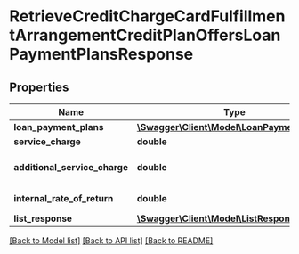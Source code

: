 # RetrieveCreditChargeCardFulfillmentArrangementCreditPlanOffersLoanPaymentPlansResponse

## Properties
Name | Type | Description | Notes
------------ | ------------- | ------------- | -------------
**loan_payment_plans** | [**\Swagger\Client\Model\LoanPaymentPlans[]**](LoanPaymentPlans.md) |  | [optional] 
**service_charge** | **double** | Booking fee | [optional] 
**additional_service_charge** | **double** | Additional service charge | [optional] 
**internal_rate_of_return** | **double** | Internal rate of return | [optional] 
**list_response** | [**\Swagger\Client\Model\ListResponse**](ListResponse.md) |  | [optional] 

[[Back to Model list]](../../README.md#documentation-for-models) [[Back to API list]](../../README.md#documentation-for-api-endpoints) [[Back to README]](../../README.md)

